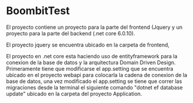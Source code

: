# BoombitTest

El proyecto contiene un proyecto para la parte del frontend (Jquery y un proyecto para la parte del backend (.net core 6.0.10).

El proyecto jquery se encuentra ubicado en la carpeta de frontend,

El proyecto en .net core esta haciendo uso de entityframework para la conexion de la base de datos y la arquitectura Domain Driven Design. Primeramente tiene que modificarse el app.setting que se encuentra ubicado en el proyecto webapi para colocarla la cadena de conexion de la base de datos, una vez modificado el app.setting se tiene que correr las migraciones desde la terminal el siguiente comando "dotnet ef database update" ubicado en la carpeta del proyecto Application.

